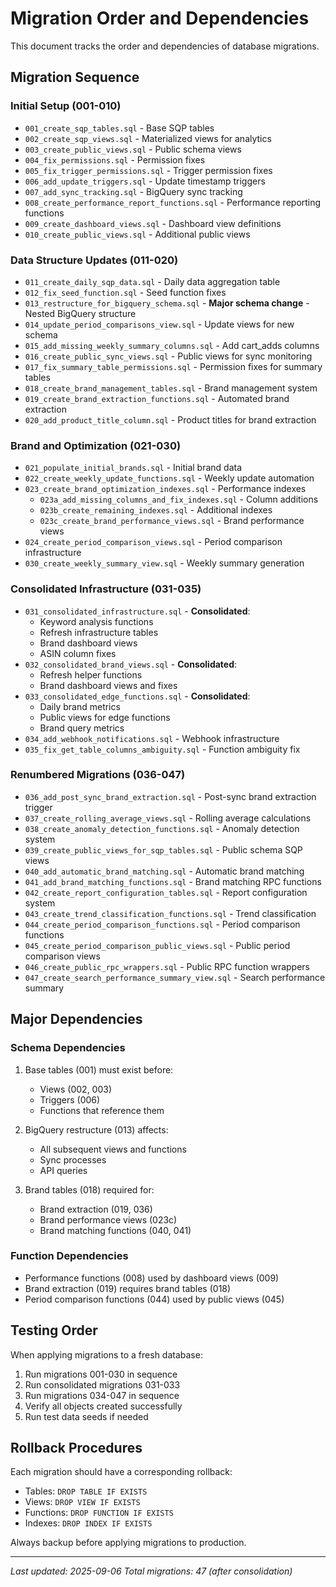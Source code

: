# Migration Order and Dependencies

This document tracks the order and dependencies of database migrations.

## Migration Sequence

### Initial Setup (001-010)
- `001_create_sqp_tables.sql` - Base SQP tables
- `002_create_sqp_views.sql` - Materialized views for analytics
- `003_create_public_views.sql` - Public schema views
- `004_fix_permissions.sql` - Permission fixes
- `005_fix_trigger_permissions.sql` - Trigger permission fixes
- `006_add_update_triggers.sql` - Update timestamp triggers
- `007_add_sync_tracking.sql` - BigQuery sync tracking
- `008_create_performance_report_functions.sql` - Performance reporting functions
- `009_create_dashboard_views.sql` - Dashboard view definitions
- `010_create_public_views.sql` - Additional public views

### Data Structure Updates (011-020)
- `011_create_daily_sqp_data.sql` - Daily data aggregation table
- `012_fix_seed_function.sql` - Seed function fixes
- `013_restructure_for_bigquery_schema.sql` - **Major schema change** - Nested BigQuery structure
- `014_update_period_comparisons_view.sql` - Update views for new schema
- `015_add_missing_weekly_summary_columns.sql` - Add cart_adds columns
- `016_create_public_sync_views.sql` - Public views for sync monitoring
- `017_fix_summary_table_permissions.sql` - Permission fixes for summary tables
- `018_create_brand_management_tables.sql` - Brand management system
- `019_create_brand_extraction_functions.sql` - Automated brand extraction
- `020_add_product_title_column.sql` - Product titles for brand extraction

### Brand and Optimization (021-030)
- `021_populate_initial_brands.sql` - Initial brand data
- `022_create_weekly_update_functions.sql` - Weekly update automation
- `023_create_brand_optimization_indexes.sql` - Performance indexes
  - `023a_add_missing_columns_and_fix_indexes.sql` - Column additions
  - `023b_create_remaining_indexes.sql` - Additional indexes
  - `023c_create_brand_performance_views.sql` - Brand performance views
- `024_create_period_comparison_views.sql` - Period comparison infrastructure
- `030_create_weekly_summary_view.sql` - Weekly summary generation

### Consolidated Infrastructure (031-035)
- `031_consolidated_infrastructure.sql` - **Consolidated**:
  - Keyword analysis functions
  - Refresh infrastructure tables
  - Brand dashboard views
  - ASIN column fixes
- `032_consolidated_brand_views.sql` - **Consolidated**:
  - Refresh helper functions
  - Brand dashboard views and fixes
- `033_consolidated_edge_functions.sql` - **Consolidated**:
  - Daily brand metrics
  - Public views for edge functions
  - Brand query metrics
- `034_add_webhook_notifications.sql` - Webhook infrastructure
- `035_fix_get_table_columns_ambiguity.sql` - Function ambiguity fix

### Renumbered Migrations (036-047)
- `036_add_post_sync_brand_extraction.sql` - Post-sync brand extraction trigger
- `037_create_rolling_average_views.sql` - Rolling average calculations
- `038_create_anomaly_detection_functions.sql` - Anomaly detection system
- `039_create_public_views_for_sqp_tables.sql` - Public schema SQP views
- `040_add_automatic_brand_matching.sql` - Automatic brand matching
- `041_add_brand_matching_functions.sql` - Brand matching RPC functions
- `042_create_report_configuration_tables.sql` - Report configuration system
- `043_create_trend_classification_functions.sql` - Trend classification
- `044_create_period_comparison_functions.sql` - Period comparison functions
- `045_create_period_comparison_public_views.sql` - Public period comparison views
- `046_create_public_rpc_wrappers.sql` - Public RPC function wrappers
- `047_create_search_performance_summary_view.sql` - Search performance summary

## Major Dependencies

### Schema Dependencies
1. Base tables (001) must exist before:
   - Views (002, 003)
   - Triggers (006)
   - Functions that reference them

2. BigQuery restructure (013) affects:
   - All subsequent views and functions
   - Sync processes
   - API queries

3. Brand tables (018) required for:
   - Brand extraction (019, 036)
   - Brand performance views (023c)
   - Brand matching functions (040, 041)

### Function Dependencies
- Performance functions (008) used by dashboard views (009)
- Brand extraction (019) requires brand tables (018)
- Period comparison functions (044) used by public views (045)

## Testing Order

When applying migrations to a fresh database:
1. Run migrations 001-030 in sequence
2. Run consolidated migrations 031-033
3. Run migrations 034-047 in sequence
4. Verify all objects created successfully
5. Run test data seeds if needed

## Rollback Procedures

Each migration should have a corresponding rollback:
- Tables: `DROP TABLE IF EXISTS`
- Views: `DROP VIEW IF EXISTS`
- Functions: `DROP FUNCTION IF EXISTS`
- Indexes: `DROP INDEX IF EXISTS`

Always backup before applying migrations to production.

---
*Last updated: 2025-09-06*
*Total migrations: 47 (after consolidation)*